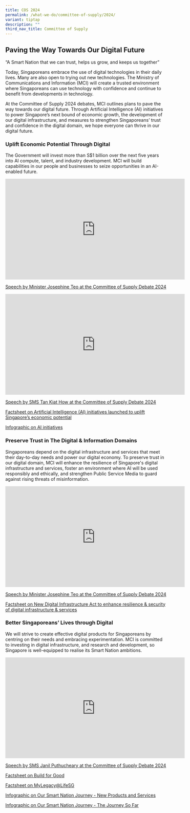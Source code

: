 ```yaml
---
title: COS 2024
permalink: /what-we-do/committee-of-supply/2024/
variant: tiptap
description: ""
third_nav_title: Committee of Supply
---
```

<h2>Paving the Way Towards Our Digital Future</h2>
<p>“A Smart Nation that we can trust, helps us grow, and keeps us together”</p>
<p>Today, Singaporeans embrace the use of digital technologies in their daily
lives. Many are also open to trying out new technologies. The Ministry
of Communications and Information (MCI) will create a trusted environment
where Singaporeans can use technology with confidence and continue to benefit
from developments in technology.</p>
<p>At the Committee of Supply 2024 debates, MCI outlines plans to pave the
way towards our digital future. Through Artificial Intelligence (AI) initiatives
to power Singapore’s next bound of economic growth, the development of
our digital infrastructure, and measures to strengthen Singaporeans’ trust
and confidence in the digital domain, we hope everyone can thrive in our
digital future.</p>
<h3>Uplift Economic Potential Through Digital</h3>
<p>The Government will invest more than S$1 billion over the next five years
into AI compute, talent, and industry development. MCI will build capabilities
in our people and businesses to seize opportunities in an AI-enabled future.</p>
<p></p>
<div class="iframe-wrapper">
<iframe height="315" width="560" allowfullscreen="true" frameborder="0" src="https://www.youtube.com/embed/Vnkw2c-TNoc?si=hwei1ix1ZIyCcKFg"></iframe>
</div>
<p><a href="https://mci.gov.sg/media-centre/speeches/minister-committee-of-supply-debate-2024/" rel="noopener noreferrer nofollow" target="_blank">Speech by Minister Josephine Teo at the Committee of Supply Debate 2024</a>
</p>
<div class="iframe-wrapper">
<iframe height="315" width="560" allowfullscreen="true" frameborder="0" src="https://www.youtube.com/embed/KtWC539UfaM?si=7-7OFd30wwppFSPu"></iframe>
</div>
<p><a href="https://mci.gov.sg/media-centre/speeches/speech-by-sms-tan-kiat-how-at-the-committee-of-supply-debate/" rel="noopener noreferrer nofollow" target="_blank">Speech by SMS Tan Kiat How at the Committee of Supply Debate 2024</a>
</p>
<p><a href="https://www.mci.gov.sg/media-centre/press-releases/ai-initiatives-launched-to-uplift-sg-economic-potential/" rel="noopener noreferrer nofollow" target="_blank">Factsheet on Artificial Intelligence (AI) initiatives launched to uplift Singapore’s economic potential</a>
</p>
<p><a href="/files/Press Releases 2024/AI_initiatives_to_power_Singapores_economic_growth.pdf" rel="noopener noreferrer nofollow" target="_blank">Infographic on AI initiatives</a>
</p>
<h3>Preserve Trust in The Digital &amp; Information Domains</h3>
<p>Singaporeans depend on the digital infrastructure and services that meet
their day-to-day needs and power our digital economy. To preserve trust
in our digital domain, MCI will enhance the resilience of Singapore's digital
infrastructure and services, foster an environment where AI will be used
responsibly and ethically, and strengthen Public Service Media to guard
against rising threats of misinformation.</p>
<div class="iframe-wrapper">
<iframe height="315" width="560" allowfullscreen="true" frameborder="0" src="https://www.youtube.com/embed/Vnkw2c-TNoc?si=hwei1ix1ZIyCcKFg"></iframe>
</div>
<p><a href="https://mci.gov.sg/media-centre/speeches/minister-committee-of-supply-debate-2024/" rel="noopener noreferrer nofollow" target="_blank">Speech by Minister Josephine Teo at the Committee of Supply Debate 2024</a>
</p>
<p><a href="https://www.mci.gov.sg/media-centre/press-releases/new-digital-infrastructure-act/" rel="noopener noreferrer nofollow" target="_blank">Factsheet on New Digital Infrastructure Act to enhance resilience &amp; security of digital infrastructure &amp; services</a>
</p>
<h3>Better Singaporeans’ Lives through Digital</h3>
<p>We will strive to create effective digital products for Singaporeans by
centring on their needs and embracing experimentation. MCI is committed
to investing in digital infrastructure, and research and development, so
Singapore is well-equipped to realise its Smart Nation ambitions.</p>
<div class="iframe-wrapper">
<iframe height="315" width="560" allowfullscreen="true" frameborder="0" src="https://www.youtube.com/embed/IHv09L9BTTc?si=oxWwcfQM0fpKKdoA"></iframe>
</div>
<p><a href="https://mci.gov.sg/media-centre/speeches/speech-by-sms-janil-puthucheary-at-the-committee-of-supply-debate-2024/" rel="noopener noreferrer nofollow" target="_blank">Speech by SMS Janil Puthucheary at the Committee of Supply Debate 2024</a>
</p>
<p><a href="https://www.mci.gov.sg/media-centre/press-releases/build-for-good/" rel="noopener noreferrer nofollow" target="_blank">Factsheet on Build for Good</a>
</p>
<p><a href="https://www.mci.gov.sg/media-centre/press-releases/my-legacy-life-sg/" rel="noopener noreferrer nofollow" target="_blank">Factsheet on MyLegacy@LifeSG</a>
</p>
<p><a href="/files/Press Releases 2024/The_Latest_in_Our_Smart_Nation_Journey_Exciting_New_Products_and_Services.pdf" rel="noopener noreferrer nofollow" target="_blank">Infographic on Our Smart Nation Journey - New Products and Services</a>
</p>
<p><a href="/files/Press Releases 2024/Our_Smart_Nation_Journey_The_Story_So_Far.pdf" rel="noopener noreferrer nofollow" target="_blank">Infographic on Our Smart Nation Journey - The Journey So Far</a>
</p>